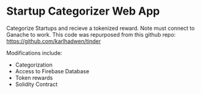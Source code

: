 # Startup Categorizer Web App

Categorize Startups and recieve a tokenized reward. Note must connect to Ganache to work. This code was repurposed from this github repo: https://github.com/karlhadwen/tinder

Modifications include:
- Categorization
- Access to Firebase Database
- Token rewards 
- Solidity Contract
